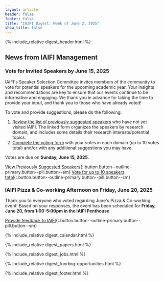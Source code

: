 ```yaml
---
layout: article
header: false
footer: false
title: "IAIFI Digest: Week of June 2, 2025"
show_title: false
--- 
```


{% include_relative digest_header.html %}

## News from IAIFI Management

### Vote for Invited Speakers by June 15, 2025

IAIFI's Speaker Selection Committee invites members of the community to vote for potential speakers for the upcoming academic year. Your insights and recommendations are key to ensure that our events continue to be informative and engaging. We thank you in advance for taking the time to provide your input, and thank you to those who have already voted! 

To vote and provide suggestions, please do the following: 
1. [Review the list of previously suggested speakers](https://app.smartsheet.com/b/publish?EQBCT=96ba565d3d6f47f4b01ba2f0c4369b91) who have not yet visited IAIFI. The linked form organizes the speakers by research domain, and includes some details their research interests/potential topics.
2. [Complete the voting form](https://app.smartsheet.com/b/form/0196fea43a147231a5b29b44758d17b4) with your votes in each domain (up to 10 votes total) and/or with any additional suggestions you may have. 

Votes are due on **Sunday, June 15, 2025**. 

[View Previously Suggested Speakers](https://app.smartsheet.com/b/publish?EQBCT=96ba565d3d6f47f4b01ba2f0c4369b91){:.button.button--outline-primary.button--pill.button--sm}  [Vote for up to 10 speakers total](https://app.smartsheet.com/b/form/0196fea43a147231a5b29b44758d17b4){:.button.button--outline-primary.button--pill.button--sm} 

### IAIFI Pizza & Co-working Afternoon on Friday, June 20, 2025
Thank you to everyone who voted regarding June's Pizza & Co-working event! Based on your responses, the event has been scheduled for **Friday, June 20, from 1:00-5:00pm in the IAIFI Penthouse**. 

[Provide feedback to IAIFI](https://forms.gle/hk2mrqjaLY8nCZrE6){:.button.button--outline-primary.button--pill.button--sm}

{% include_relative digest_calendar.html %}

{% include_relative digest_papers.html %}
 
{% include_relative digest_jobs.html %}

{% include_relative digest_funding-opportunities.html %}

{% include_relative digest_footer.html %}
